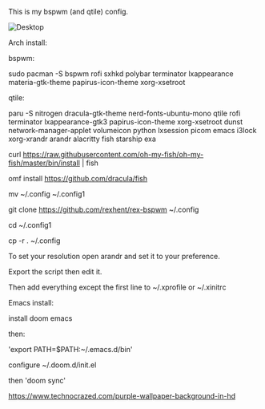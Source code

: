 This is my bspwm (and qtile) config.

![Desktop](https://gitlab.com/rexhent/wm-pics/-/raw/main/qtile2.png)


Arch install:

bspwm:

sudo pacman -S bspwm rofi sxhkd polybar terminator lxappearance materia-gtk-theme papirus-icon-theme xorg-xsetroot

qtile:

paru -S nitrogen dracula-gtk-theme nerd-fonts-ubuntu-mono qtile rofi terminator lxappearance-gtk3 papirus-icon-theme xorg-xsetroot dunst network-manager-applet volumeicon python lxsession picom emacs i3lock xorg-xrandr arandr alacritty fish starship exa

curl https://raw.githubusercontent.com/oh-my-fish/oh-my-fish/master/bin/install | fish

omf install https://github.com/dracula/fish


mv ~/.config ~/.config1

git clone https://github.com/rexhent/rex-bspwm ~/.config

cd ~/.config1

cp -r . ~/.config

To set your resolution open arandr and set it to your preference.

Export the script then edit it.

Then add everything except the first line to ~/.xprofile or ~/.xinitrc

Emacs install:

install doom emacs

then:

'export PATH=$PATH:~/.emacs.d/bin'

configure ~/.doom.d/init.el

then 'doom sync'

https://www.technocrazed.com/purple-wallpaper-background-in-hd
